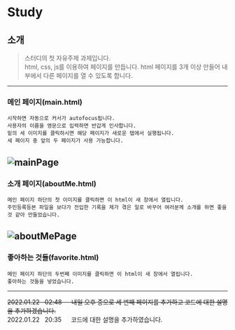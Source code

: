 # Study

##  소개

>스터디의 첫 자유주제 과제입니다.<br>
>html, css, js를 이용하여 페이지를 만듭니다.
>html 페이지를 3개 이상 만들어 내부에서 다른 페이지를 열 수 있도록 합니다.
----------------------------------------
### 메인 페이지(main.html)

```
시작하면 자동으로 커서가 autofocus됩니다.
사용자의 이름을 영문으로 입력하면 반갑게 인사합니다.
밑의 세 이미지를 클릭하시면 해당 페이지가 새로운 탭에서 실행됩니다.
세 페이지 중 앞의 두 페이지가 사용 가능합니다.
```
![mainPage](https://user-images.githubusercontent.com/63586236/150637289-2f26a871-5e5c-467e-bc77-bfb9bc380163.png)
------------------------------------------------

### 소개 페이지(aboutMe.html)

```
메인 페이지 하단의 첫 이미지를 클릭하면 이 html이 새 창에서 열립니다.
주민등록등본 파일을 보다가 전입한 기록을 제가 겪은 일로 바꾸어 여러분께 소개를 하면 좋을 것 같아 만들었습니다.
```
![aboutMePage](https://user-images.githubusercontent.com/63586236/150637426-419bece3-c450-4ba3-bbfa-a2fdfabdc7f2.png)
------------------------------------------------
### 좋아하는 것들(favorite.html)

```
메인 페이지 하단의 두번째 이미지를 클릭하면 이 html이 새 창에서 열립니다.
좋아하는 것들을 넣었습니다.
```
-------------------------------------

~~2022.01.22 &nbsp; 02:48 &emsp; 내일 오후 중으로 세 번째 페이지를 추가하고 코드에 대한 설명을 추가하겠습니다.~~<br>
2022.01.22 &nbsp; 20:35 &emsp; 코드에 대한 설명을 추가하였습니다.
